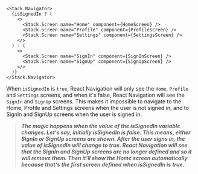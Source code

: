 ```tsx
<Stack.Navigator>
  {isSignedIn ? (
    <>
      <Stack.Screen name="Home" component={HomeScreen} />
      <Stack.Screen name="Profile" component={ProfileScreen} />
      <Stack.Screen name="Settings" component={SettingsScreen} />
    </>
  ) : (
    <>
      <Stack.Screen name="SignIn" component={SignInScreen} />
      <Stack.Screen name="SignUp" component={SignUpScreen} />
    </>
  )}
</Stack.Navigator>
```

When `isSignedIn` is `true`, React Navigation will only see the `Home`, `Profile` and `Settings` screens, and when it's false, React Navigation will see the `SignIn` and `SignUp` screens. This makes it impossible to navigate to the Home, Profile and Settings screens when the user is not signed in, and to SignIn and SignUp screens when the user is signed in.

> **_The magic happens when the value of the isSignedIn variable changes. Let's say, initially isSignedIn is false. This means, either SignIn or SignUp screens are shown. After the user signs in, the value of isSignedIn will change to true. React Navigation will see that the SignIn and SignUp screens are no longer defined and so it will remove them. Then it'll show the Home screen automatically because that's the first screen defined when isSignedIn is true._**
